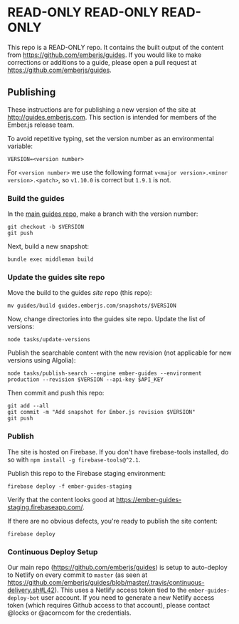 # READ-ONLY READ-ONLY READ-ONLY

This repo is a READ-ONLY repo. It contains the built output of the content
from https://github.com/emberjs/guides. If you would like to make corrections
or additions to a guide, please open a pull request at
https://github.com/emberjs/guides.

## Publishing

These instructions are for publishing a new version of the site at http://guides.emberjs.com. This section is intended for members of the Ember.js release team.

To avoid repetitive typing, set the version number as an environmental variable:

```shell
VERSION=<version number>
```

For `<version number>` we use the following format `v<major version>.<minor version>.<patch>`, so
`v1.10.0` is correct but `1.9.1` is not.

### Build the guides

In the [main guides repo](https://github.com/emberjs/guides), make a branch with the version number:

```shell
git checkout -b $VERSION
git push
```

Next, build a new snapshot:

```shell
bundle exec middleman build
```

### Update the guides site repo

Move the build to the guides _site_ repo (this repo):

```shell
mv guides/build guides.emberjs.com/snapshots/$VERSION
```

Now, change directories into the guides site repo. Update the list of versions:

```shell
node tasks/update-versions
```

Publish the searchable content with the new revision (not applicable for new versions using Algolia):

```shell
node tasks/publish-search --engine ember-guides --environment production --revision $VERSION --api-key $API_KEY
```

Then commit and push this repo:

```shell
git add --all
git commit -m "Add snapshot for Ember.js revision $VERSION"
git push
```

### Publish

The site is hosted on Firebase. If you don't have firebase-tools installed, do so with `npm install -g firebase-tools@^2.1`.

Publish this repo to the Firebase staging environment:

```shell
firebase deploy -f ember-guides-staging
```

Verify that the content looks good at https://ember-guides-staging.firebaseapp.com/.

If there are no obvious defects, you're ready to publish the site content:

```shell
firebase deploy
```

### Continuous Deploy Setup

Our main repo (https://github.com/emberjs/guides) is setup to auto-deploy to Netlify on every commit to `master` (as seen at https://github.com/emberjs/guides/blob/master/.travis/continuous-delivery.sh#L42). This uses a Netlify access token tied to the `ember-guides-deploy-bot` user account.  If you need to generate a new Netlify access token (which requires Github access to that account), please contact @locks or @acorncom for the credentials.
